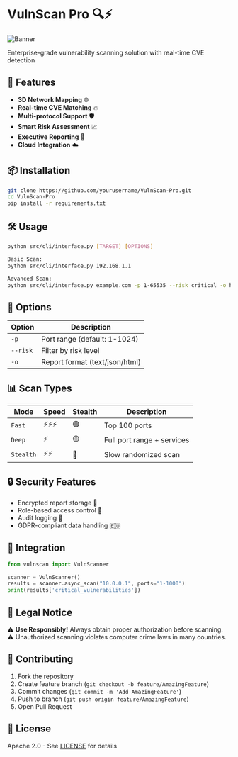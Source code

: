 # VulnScan Pro 🔍⚡

![Banner](https://via.placeholder.com/1920x400.png?text=VulnScan+Pro+-+AI-Powered+Security+Scanner)

Enterprise-grade vulnerability scanning solution with real-time CVE detection

## 🚀 Features
- **3D Network Mapping** 🌐
- **Real-time CVE Matching** 🔥
- **Multi-protocol Support** 🛡️
- **Smart Risk Assessment** 📈
- **Executive Reporting** 📄
- **Cloud Integration** ☁️

## 📦 Installation
```bash
git clone https://github.com/yourusername/VulnScan-Pro.git
cd VulnScan-Pro
pip install -r requirements.txt
```

## 🛠 Usage
```bash
python src/cli/interface.py [TARGET] [OPTIONS]

Basic Scan:
python src/cli/interface.py 192.168.1.1

Advanced Scan:
python src/cli/interface.py example.com -p 1-65535 --risk critical -o html
```

## 📌 Options
| Option    | Description                          |
|-----------|--------------------------------------|
| `-p`      | Port range (default: 1-1024)         |
| `--risk`  | Filter by risk level                 |
| `-o`      | Report format (text/json/html)       |

## 📊 Scan Types
| Mode       | Speed | Stealth | Description               |
|------------|-------|---------|---------------------------|
| `Fast`     | ⚡⚡⚡ | 🟢      | Top 100 ports             |
| `Deep`     | ⚡     | 🟡      | Full port range + services|
| `Stealth`  | ⚡⚡    | 🔴      | Slow randomized scan      |

## 🔒 Security Features
- Encrypted report storage 🔐
- Role-based access control 👥
- Audit logging 📝
- GDPR-compliant data handling 🇪🇺

## 🧩 Integration
```python
from vulnscan import VulnScanner

scanner = VulnScanner()
results = scanner.async_scan("10.0.0.1", ports="1-1000")
print(results['critical_vulnerabilities'])
```

## 📜 Legal Notice
⚠️ **Use Responsibly!** Always obtain proper authorization before scanning.  
⚠️ Unauthorized scanning violates computer crime laws in many countries.

## 🤝 Contributing
1. Fork the repository
2. Create feature branch (`git checkout -b feature/AmazingFeature`)
3. Commit changes (`git commit -m 'Add AmazingFeature'`)
4. Push to branch (`git push origin feature/AmazingFeature`)
5. Open Pull Request

## 📄 License
Apache 2.0 - See [LICENSE](LICENSE) for details
